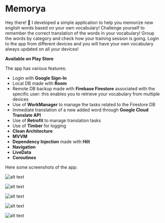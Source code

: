 # Memorya
Hey there! :raising_hand: I developed a simple application to help you memorize new english words based on your own vocabulary! Challenge yourself to remember the correct translation of the words in your vocabulary!
Group the words by category and check how your training session is going.
Login to the app from different devices and you will have your own vocabulary always updated on all your devices!

**Available on Play Store**

The app has various features:

 - Login with **Google Sign-In**
 - Local DB made with **Room**
 - Remote DB backup made with **Firebase Firestore** associated with the specific user: this enables you to retrieve your vocabulary from multiple devices
 - Use of **WorkManager** to manage the tasks related to the Firestore DB
 - Immediate translation of a new added word through **Google Cloud Translate API**
 - Use of **Retrofit** to manage translation tasks
 - Use of **Timber** for logging
 - **Clean Architecture**
 - **MVVM**
 - **Dependency Injection** made with **Hilt**
 - **Navigation**
 - **LiveData**
 - **Coroutines**

Here some screenshots of the app:

![alt text](https://github.com/matteofabris/Memorya/blob/develop/MemoryaDocs/Screenshot1Mobile.jpg?raw=true)

![alt text](https://github.com/matteofabris/Memorya/blob/develop/MemoryaDocs/Screenshot2Mobile.jpg?raw=true)

![alt text](https://github.com/matteofabris/Memorya/blob/develop/MemoryaDocs/Screenshot3Mobile.jpg?raw=true)

![alt text](https://github.com/matteofabris/Memorya/blob/develop/MemoryaDocs/Screenshot4Mobile.jpg?raw=true)

![alt text](https://github.com/matteofabris/Memorya/blob/develop/MemoryaDocs/Screenshot5Mobile.jpg?raw=true)
